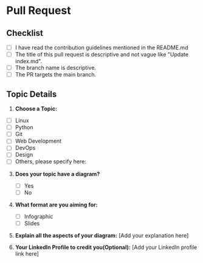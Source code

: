 # Pull Request

## Checklist

- [ ] I have read the contribution guidelines mentioned in the README.md
- [ ] The title of this pull request is descriptive and not vague like "Update index.md".
- [ ] The branch name is descriptive.
- [ ] The PR targets the main branch.

## Topic Details

1. **Choose a Topic:**
- [ ] Linux
- [ ] Python 
- [ ] Git
- [ ] Web Development
- [ ] DevOps
- [ ] Design
- [ ] Others, please specify here:
   
3. **Does your topic have a diagram?**
   - [ ] Yes
   - [ ] No

4. **What format are you aiming for:**
   - [ ] Infographic
   - [ ] Slides

5. **Explain all the aspects of your diagram:**
   [Add your explanation here]

6. **Your LinkedIn Profile to credit you(Optional):**
   [Add your LinkedIn profile link here]
